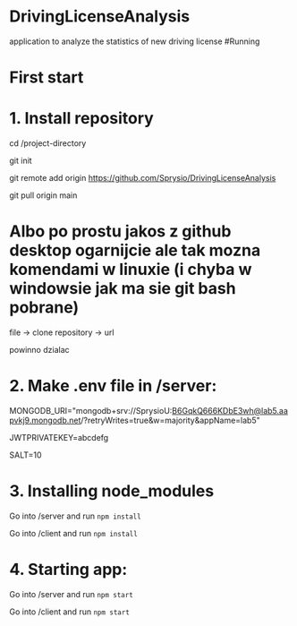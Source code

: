 # DrivingLicenseAnalysis

application to analyze the statistics of new driving license
#Running

# First start

# 1. Install repository

cd /project-directory

git init

git remote add origin https://github.com/Sprysio/DrivingLicenseAnalysis

git pull origin main

# Albo po prostu jakos z github desktop ogarnijcie ale tak mozna komendami w linuxie (i chyba w windowsie jak ma sie git bash pobrane)

file -> clone repository -> url 

powinno dzialac

# 2. Make .env file in /server:

MONGODB_URI="mongodb+srv://SprysioU:B6GqkQ666KDbE3wh@lab5.aapvkj9.mongodb.net/?retryWrites=true&w=majority&appName=lab5"

JWTPRIVATEKEY=abcdefg

SALT=10

# 3. Installing node_modules

Go into /server and run `npm install`

Go into /client and run `npm install`

# 4. Starting app:

Go into /server and run `npm start`

Go into /client and run `npm start`
